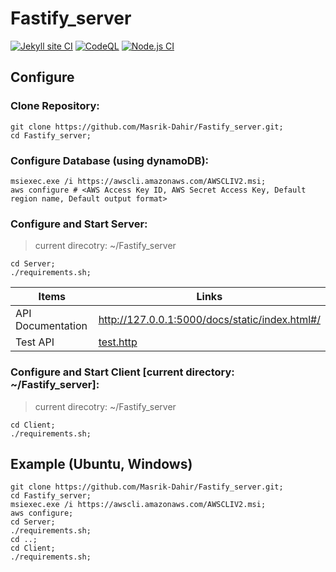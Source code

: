 # Fastify_server
[![Jekyll site CI](https://github.com/Masrik-Dahir/Fastify_server/actions/workflows/jekyll.yml/badge.svg)](https://github.com/Masrik-Dahir/Fastify_server/actions/workflows/jekyll.yml)
[![CodeQL](https://github.com/Masrik-Dahir/Fastify_server/actions/workflows/codeql-analysis.yml/badge.svg)](https://github.com/Masrik-Dahir/Fastify_server/actions/workflows/codeql-analysis.yml)
[![Node.js CI](https://github.com/Masrik-Dahir/Fastify_server/actions/workflows/node.js.yml/badge.svg)](https://github.com/Masrik-Dahir/Fastify_server/actions/workflows/node.js.yml)

## Configure ##

### Clone Repository: ###
```
git clone https://github.com/Masrik-Dahir/Fastify_server.git; 
cd Fastify_server;
```

### Configure Database (using dynamoDB): ###
```
msiexec.exe /i https://awscli.amazonaws.com/AWSCLIV2.msi;
aws configure # <AWS Access Key ID, AWS Secret Access Key, Default region name, Default output format>
```

### Configure and Start Server: ###
> current direcotry: ~/Fastify_server
```
cd Server; 
./requirements.sh;
```

Items  | Links
  ------------- | -------------
  API Documentation  | http://127.0.0.1:5000/docs/static/index.html#/
  Test API  | [test.http](https://github.com/Masrik-Dahir/Fastify_server/blob/master/Server/test.http)


### Configure and Start Client [current directory: ~/Fastify_server]: ###
> current direcotry: ~/Fastify_server
```
cd Client; 
./requirements.sh;
```


## Example (Ubuntu, Windows) ##
```
git clone https://github.com/Masrik-Dahir/Fastify_server.git; 
cd Fastify_server;
msiexec.exe /i https://awscli.amazonaws.com/AWSCLIV2.msi;
aws configure;
cd Server; 
./requirements.sh;
cd ..;
cd Client; 
./requirements.sh;
```
